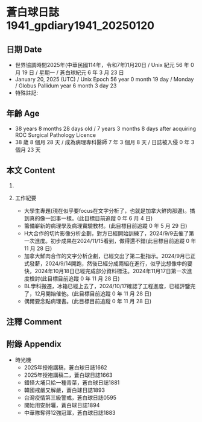 [_metadata_:encoding]: - "utf-8"
[_metadata_:language]: - "zh-Hant-TW"
[_metadata_:fileformat]: - "markdown"
[_metadata_:MIME_type]: - "text/plain"
[_metadata_:markdown_version]: - "commonmark version 0.30"
[_metadata_:markdown_spec]: - "https://spec.commonmark.org/0.30/"

# 蒼白球日誌1941_gpdiary1941_20250120 #

## 日期 Date ##

* 世界協調時間2025年(中華民國114年，令和7年)1月20日 / Unix 紀元 56 年 0 月 19 日 / 星期一 / 蒼白球紀元 6 年 3 月 23 日
* January 20, 2025 (UTC) / Unix Epoch 56 year 0 month 19 day / Monday / Globus Pallidum year 6 month 3 day 23
* 特殊註記:

## 年齡 Age ##

* 38 years 8 months 28 days old / 7 years 3 months 8 days after acquiring ROC Surgical Pathology Licence
* 38 歲 8 個月 28 天 / 成為病理專科醫師 7 年 3 個月 8 天 / 日誌被入侵 0 年 3 個月 23 天

## 本文 Content ##

1. 

2. 工作紀要

    - 大學生專題(現在似乎要focus在文字分析了，也就是加拿大鮮肉那邊)。搞到真的像一回事一樣。(此目標目前追蹤 0 年 6 月 4 日)
    - 籌備嶄新的病理學及病理實驗教材。(此目標目前追蹤 0 年 5 月 29 日)
    - H大合作的切片影像分析企劃，對方已經開始訓練了，2024/9/9去催了第一次進度。初步成果在2024/11/15看到，做得還不錯(此目標目前追蹤 0 年 11 月 28 日)
    - 加拿大鮮肉合作的文字分析企劃，已經交出了第二批指示。2024/9月已正式發薪，2024/9/14開跑，然後已經分成兩組在進行，似乎比想像中的要快，2024年10月18日已經完成部分資料標注。2024年11月17日第一次進度檢討(此目標目前追蹤 0 年 11 月 28 日)
    - BL學科搬遷，冰箱已經上去了，2024/10/17確認了工程進度，已經評鑒完了，12月開始催他。(此目標目前追蹤 0 年 11 月 28 日)
    - 偶爾要念點病理書。(此目標目前追蹤 0 年 11 月 28 日)

## 注釋 Comment ##


## 附錄 Appendix ##

* 時光機
    - 2025年授袍講稿，蒼白球日誌1662
    - 2025年授袍講稿二，蒼白球日誌1663
    - 錯怪大埔只給一種青菜，蒼白球日誌1881
    - 韓國戒嚴又解嚴，蒼白球日誌1893
    - 台灣疫情第三級警戒，蒼白球日誌0595
    - 開始用安耐曬，蒼白球日誌1894
    - 中華隊奪得12強冠軍，蒼白球日誌1883
